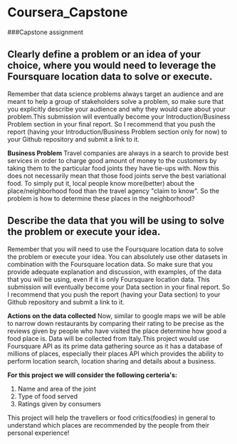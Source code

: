 # Coursera_Capstone
###Capstone assignment
## Clearly define a problem or an idea of your choice, where you would need to leverage the Foursquare location data to solve or execute. 
Remember that data science problems always target an audience and are meant to help a group of stakeholders solve a problem, so make sure that you explicitly describe your audience and why they would care about your problem.This submission will eventually become your Introduction/Business Problem section in your final report. So I recommend that you push the report (having your Introduction/Business Problem section only for now) to your Github repository and submit a link to it.

**Business Problem**
Travel companies are always in a search to provide best services in order to charge good amount of money to the customers by taking them to the particular food joints they have tie-ups with. Now this does not necessarily mean that those food joints serve the best variational food. To simply put it, local people know more(better) about the place/neighborhood food than the travel agency "claim to know". So the problem is how to determine these places in the neighborhood?

## Describe the data that you will be using to solve the problem or execute your idea. 
Remember that you will need to use the Foursquare location data to solve the problem or execute your idea. You can absolutely use other datasets in combination with the Foursquare location data. So make sure that you provide adequate explanation and discussion, with examples, of the data that you will be using, even if it is only Foursquare location data.
This submission will eventually become your Data section in your final report. So I recommend that you push the report (having your Data section) to your Github repository and submit a link to it.

**Actions on the data collected**
Now, similar to google maps we will be able to narrow down restaurants by comparing their rating to be precise as the reviews given by people who have visited the place determine how good a food place is.
Data will be collected from Italy.This project would use Foursquare API as its prime data gathering source as it has a database of millions of places, especially their places API which provides the ability to perform location search, location sharing and details about a business.

**For this project we will consider the following certeria's:**
1. Name and area of the joint
2. Type of food served
3. Ratings given by consumers

This project will help the travellers or food critics(foodies) in general to understand which places are recommended by the people from their personal experience!

